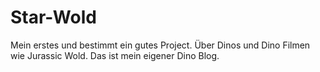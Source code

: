 # Star-Wold
Mein erstes und bestimmt ein gutes Project. Über Dinos und Dino Filmen wie Jurassic Wold. 
 Das ist mein eigener Dino Blog.
